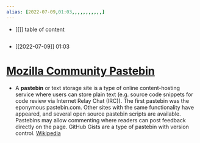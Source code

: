 ```yaml
---
alias: [2022-07-09,01:03,,,,,,,,,,,]
---
```

- [[]]
table of content
```toc
```

- [[2022-07-09]] 01:03
# [Mozilla Community Pastebin](https://pastebin.mozilla.org/)
- A **pastebin** or text storage site is a type of online content-hosting service where users can store plain text (e.g. source code snippets for code review via Internet Relay Chat (IRC)). The first pastebin was the eponymous pastebin.com. Other sites with the same functionality have appeared, and several open source pastebin scripts are available. Pastebins may allow commenting where readers can post feedback directly on the page. GitHub Gists are a type of pastebin with version control.
[Wikipedia](https://en.wikipedia.org/wiki/Pastebin)